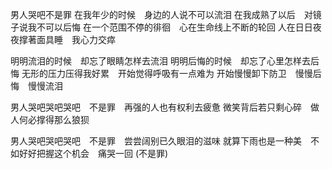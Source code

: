 男人哭吧不是罪
在我年少的时候　身边的人说不可以流泪
在我成熟了以后　对镜子说我不可以后悔
在一个范围不停的徘徊　心在生命线上不断的轮回
人在日日夜夜撑著面具睡　我心力交瘁

明明流泪的时候　却忘了眼睛怎样去流泪
明明后悔的时候　却忘了心里怎样去后悔
无形的压力压得我好累　开始觉得呼吸有一点难为
开始慢慢卸下防卫　慢慢后悔　慢慢流泪

男人哭吧哭吧哭吧　不是罪　再强的人也有权利去疲惫
微笑背后若只剩心碎　做人何必撑得那么狼狈

男人哭吧哭吧哭吧　不是罪　尝尝阔别已久眼泪的滋味
就算下雨也是一种美　不如好好把握这个机会　痛哭一回
(不是罪)
